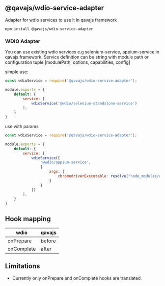 ## @qavajs/wdio-service-adapter

Adapter for wdio services to use it in qavajs framework
          
`npm install @qavajs/wdio-service-adapter`

### WDIO Adapter
You can use existing wdio services e.g selenium-service, appium-service in qavajs framework.
Service definition can be string with module path or configuration tuple [modulePath, options, capabilities, config]

simple use:
```javascript
const wdioService = require('@qavajs/wdio-service-adapter');

module.exports = {
    default: {
        service: [
            wdioService('@wdio/selenium-standalone-service')
        ],
    }
}
```

use with params
```javascript
const wdioService = require('@qavajs/wdio-service-adapter');

module.exports = {
    default: {
        service: [
            wdioService([
                '@wdio/appium-service',
                {
                    args: {
                        chromedriverExecutable: resolve('node_modules/chromedriver/lib/chromedriver/chromedriver.exe')
                    }
                }
            ])
        ],
    }
}
```
## Hook mapping

 | wdio       | qavajs |
|------------|--------|
| onPrepare  | before |
 | onComplete | after  |

## Limitations
- Currently only onPrepare and onComplete hooks are translated.
